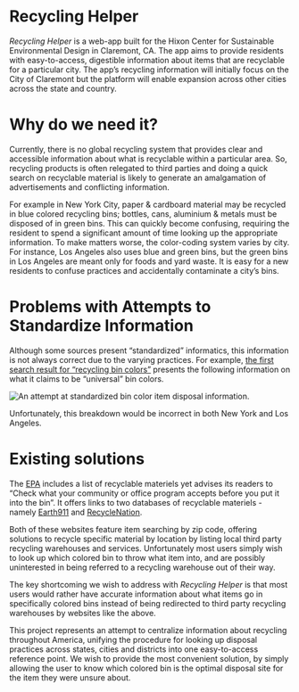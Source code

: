 # Recycling Helper

_Recycling Helper_ is a web-app built for the Hixon Center for Sustainable Environmental Design in Claremont, CA. The app aims to provide residents with easy-to-access, digestible information about items that are recyclable for a particular city. The app’s recycling information will initially focus on the City of Claremont but the platform will enable expansion across other cities across the state and country.

# Why do we need it?

Currently, there is no global recycling system that provides clear and accessible information about what is recyclable within a particular area. So, recycling products is often relegated to third parties and doing a quick search on recyclable material is likely to generate an amalgamation of advertisements and conflicting information.

For example in New York City, paper & cardboard material may be recycled in blue colored recycling bins; bottles, cans, aluminium & metals must be disposed of in green bins. This can quickly become confusing, requiring the resident to spend a significant amount of time looking up the appropriate information.  To make matters worse, the color-coding system varies by city. For instance, Los Angeles also uses blue and green bins, but the green bins in Los Angeles are meant only for foods and yard waste. It is easy for a new residents to confuse practices and accidentally contaminate a city’s bins.

# Problems with Attempts to Standardize Information

Although some sources present “standardized” informatics, this information is not always correct due to the varying practices. For example, [the first search result for “recycling bin colors”](http://jamesrobertwatson.com/) presents the following information on what it claims to be “universal” bin colors.

![An attempt at standardized bin color item disposal information.](https://tinyurl.com/jqamgrv)

Unfortunately, this breakdown would be incorrect in both New York and Los Angeles.


# Existing solutions

The [EPA](www.epa.gov) includes a list of recyclable materiels yet advises its readers to “Check what your community or office program accepts before you put it into the bin”. It offers links to two databases of recyclable materiels - namely [Earth911](www.earth911.com) and [RecycleNation](www.recyclenation.com).

Both of these websites feature item searching by zip code, offering solutions to recycle specific material by location by listing local third party recycling warehouses and services. Unfortunately most users simply wish to look up which colored bin to throw what item into, and are possibly uninterested in being referred to a recycling warehouse out of their way.

The key shortcoming we wish to address with _Recycling Helper_ is that most users would rather have accurate information about what items go in specifically colored bins instead of being redirected to third party recycling warehouses by websites like the above.

This project represents an attempt to centralize information about recycling throughout America, unifying the procedure for looking up disposal practices across states, cities and districts into one easy-to-access reference point. We wish to provide the most convenient solution, by simply allowing the user to know which colored bin is the optimal disposal site for the item they were unsure about.
